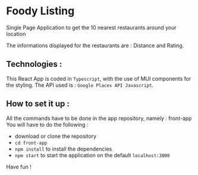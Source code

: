 # Foody Listing
Single Page Application to get the 10 nearest restaurants around your location

The informations displayed for the restaurants are : Distance and Rating.

## Technologies :

This React App is coded in `Typescript`, with the use of MUI components for the styling. 
The API used is : `Google Places API Javascript`. 

## How to set it up : 

All the commands have to be done in the app repository, namely : front-app
You will have to do the following : 

- download or clone the repository
- `cd front-app`
- `npm install` to install the dependencies
- `npm start` to start the application on the default `localhost:3000`

Have fun !